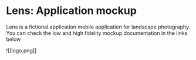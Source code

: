# Lens: Application mockup

Lens is a fictional application mobile application for landscape photography. You can check the low and high fidelity mockup documentation in the links below

![[logo.png]]